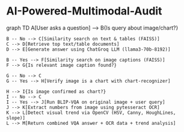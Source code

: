 # AI-Powered-Multimodal-Audit

graph TD
    A[User asks a question] --> B{Is query about image/chart?}

    B -- No --> C[Similarity search on text & tables (FAISS)]
    C --> D[Retrieve top text/table documents]
    D --> E[Generate answer using ChatGroq LLM (llama3-70b-8192)]

    B -- Yes --> F[Similarity search on image captions (FAISS)]
    F --> G{Is relevant image caption found?}
    
    G -- No --> C
    G -- Yes --> H[Verify image is a chart with chart-recognizer]

    H --> I{Is image confirmed as chart?}
    I -- No --> C
    I -- Yes --> J[Run BLIP-VQA on original image + user query]
    J --> K[Extract numbers from image using pytesseract OCR]
    K --> L[Detect visual trend via OpenCV (HSV, Canny, HoughLines, slope)]
    L --> M[Return combined VQA answer + OCR data + trend analysis]
